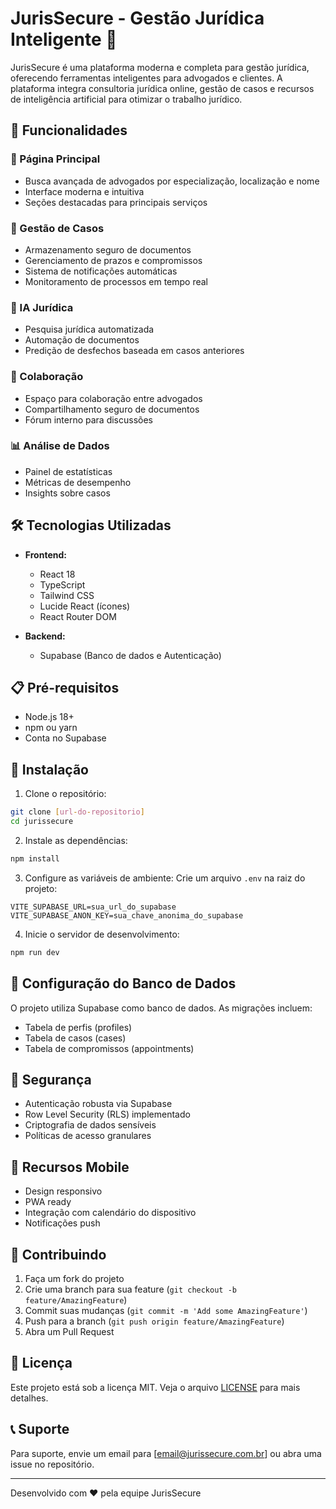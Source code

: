 # JurisSecure - Gestão Jurídica Inteligente 🔖

JurisSecure é uma plataforma moderna e completa para gestão jurídica, oferecendo ferramentas inteligentes para advogados e clientes. A plataforma integra consultoria jurídica online, gestão de casos e recursos de inteligência artificial para otimizar o trabalho jurídico.

## 🚀 Funcionalidades

### 📱 Página Principal
- Busca avançada de advogados por especialização, localização e nome
- Interface moderna e intuitiva
- Seções destacadas para principais serviços

### 💼 Gestão de Casos
- Armazenamento seguro de documentos
- Gerenciamento de prazos e compromissos
- Sistema de notificações automáticas
- Monitoramento de processos em tempo real

### 🤖 IA Jurídica
- Pesquisa jurídica automatizada
- Automação de documentos
- Predição de desfechos baseada em casos anteriores

### 👥 Colaboração
- Espaço para colaboração entre advogados
- Compartilhamento seguro de documentos
- Fórum interno para discussões

### 📊 Análise de Dados
- Painel de estatísticas
- Métricas de desempenho
- Insights sobre casos

## 🛠️ Tecnologias Utilizadas

- **Frontend:**
  - React 18
  - TypeScript
  - Tailwind CSS
  - Lucide React (ícones)
  - React Router DOM

- **Backend:**
  - Supabase (Banco de dados e Autenticação)

## 📋 Pré-requisitos

- Node.js 18+
- npm ou yarn
- Conta no Supabase

## 🚀 Instalação

1. Clone o repositório:
```bash
git clone [url-do-repositorio]
cd jurissecure
```

2. Instale as dependências:
```bash
npm install
```

3. Configure as variáveis de ambiente:
Crie um arquivo `.env` na raiz do projeto:
```env
VITE_SUPABASE_URL=sua_url_do_supabase
VITE_SUPABASE_ANON_KEY=sua_chave_anonima_do_supabase
```

4. Inicie o servidor de desenvolvimento:
```bash
npm run dev
```

## 🔧 Configuração do Banco de Dados

O projeto utiliza Supabase como banco de dados. As migrações incluem:
- Tabela de perfis (profiles)
- Tabela de casos (cases)
- Tabela de compromissos (appointments)

## 🔐 Segurança

- Autenticação robusta via Supabase
- Row Level Security (RLS) implementado
- Criptografia de dados sensíveis
- Políticas de acesso granulares

## 📱 Recursos Mobile

- Design responsivo
- PWA ready
- Integração com calendário do dispositivo
- Notificações push

## 🤝 Contribuindo

1. Faça um fork do projeto
2. Crie uma branch para sua feature (`git checkout -b feature/AmazingFeature`)
3. Commit suas mudanças (`git commit -m 'Add some AmazingFeature'`)
4. Push para a branch (`git push origin feature/AmazingFeature`)
5. Abra um Pull Request

## 📄 Licença

Este projeto está sob a licença MIT. Veja o arquivo [LICENSE](LICENSE) para mais detalhes.

## 📞 Suporte

Para suporte, envie um email para [email@jurissecure.com.br] ou abra uma issue no repositório.

---

Desenvolvido com ❤️ pela equipe JurisSecure
